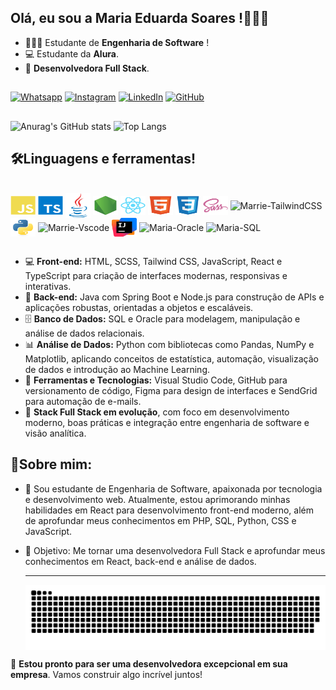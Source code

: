 ## Olá, eu sou a **Maria Eduarda Soares** !💛👋🏻



- 👩🏻‍🎓 Estudante de **Engenharia de Software** !
- 💻 Estudante da **Alura**.
- 🧩 **Desenvolvedora Full Stack**.
##
  

[![Whatsapp](https://img.shields.io/badge/WhatsApp-25D366?style=for-the-badge&logo=whatsapp&logoColor=white)](https://wa.me/5562982781169)
[![Instagram](https://img.shields.io/badge/Instagram-%23E4405F.svg?style=for-the-badge&logo=Instagram&logoColor=white)](https://www.instagram.com/marrie_356/)
[![LinkedIn](https://img.shields.io/badge/linkedin-%230077B5.svg?style=for-the-badge&logo=linkedin&logoColor=white)](https://www.linkedin.com/in/marriesoares/)
[![GitHub](https://img.shields.io/badge/GitHub-181717?style=for-the-badge&logo=github&logoColor=white)](https://github.com/Marriesm)

##


![Anurag's GitHub stats](https://github-readme-stats.vercel.app/api?username=Marriesm&show_icons=true&theme=radical&langs_count=8)
![Top Langs](https://github-readme-stats.vercel.app/api/top-langs/?username=Marriesm&layout=compact&theme=radical)



## 🛠️Linguagens e ferramentas!

<div style="display: inline_block"><br>
  <img align="center" alt="Marrie-Js" height="30" width="40" src="https://raw.githubusercontent.com/devicons/devicon/master/icons/javascript/javascript-plain.svg">
  <img align="center" alt="Marrie-Typescript" height="30" width="40" src="https://raw.githubusercontent.com/devicons/devicon/master/icons/typescript/typescript-original.svg">
  <img align="center" alt="Maria-Java" height="40" width="40" src="https://raw.githubusercontent.com/devicons/devicon/master/icons/java/java-original.svg" />
  <img align="center" alt="Marrie-NodeJs" height="30" width="40" src="https://raw.githubusercontent.com/devicons/devicon/master/icons/nodejs/nodejs-original.svg">
  <img align="center" alt="Marrie-React" height="30" width="40" src="https://raw.githubusercontent.com/devicons/devicon/master/icons/react/react-original.svg">
  <img align="center" alt="Marrie-HTML" height="30" width="40" src="https://raw.githubusercontent.com/devicons/devicon/master/icons/html5/html5-original.svg">
  <img align="center" alt="Marrie-CSS" height="30" width="40" src="https://raw.githubusercontent.com/devicons/devicon/master/icons/css3/css3-original.svg">
  <img align="center" alt="Marrie-SCSS" height="30" width="40" src="https://raw.githubusercontent.com/devicons/devicon/master/icons/sass/sass-original.svg">
  <img align="center" alt="Marrie-TailwindCSS" height="30" width="40" src="https://www.vectorlogo.zone/logos/tailwindcss/tailwindcss-icon.svg">
  <img align="center" alt="Marrie-Python" height="30" width="40" src="https://raw.githubusercontent.com/devicons/devicon/master/icons/python/python-original.svg">
  <img align="center" alt="Marrie-Vscode" height="30" width="40" src="https://cdn.jsdelivr.net/gh/devicons/devicon/icons/vscode/vscode-original.svg">
  <img align="center" alt="Marrie-IntelliJ" height="30" width="40" src="https://raw.githubusercontent.com/devicons/devicon/master/icons/intellij/intellij-original.svg">
  <img align="center" alt="Maria-Oracle" height="40" width="40" src="https://img.shields.io/badge/Oracle-F80000?style=for-the-badge&logo=oracle&logoColor=white" />
  <img align="center" alt="Maria-SQL" height="40" width="40" src="https://cdn.jsdelivr.net/gh/devicons/devicon/icons/mysql/mysql-original.svg" />
  
</div>

##
- 💻 **Front-end:** HTML, SCSS, Tailwind CSS, JavaScript, React e TypeScript para criação de interfaces modernas, responsivas e interativas.
- 🧠 **Back-end:** Java com Spring Boot e Node.js para construção de APIs e aplicações robustas, orientadas a objetos e escaláveis.
- 🗄️ **Banco de Dados:** SQL e Oracle para modelagem, manipulação e análise de dados relacionais.
- 📊 **Análise de Dados:** Python com bibliotecas como Pandas, NumPy e Matplotlib, aplicando conceitos de estatística, automação, visualização de dados e introdução ao Machine Learning.
- 🧪 **Ferramentas e Tecnologias:** Visual Studio Code, GitHub para versionamento de código, Figma para design de interfaces e SendGrid para automação de e-mails.
- 🚀 **Stack Full Stack em evolução**, com foco em desenvolvimento moderno, boas práticas e integração entre engenharia de software e visão analítica.


## 🌟**Sobre mim:**

- 💚 Sou estudante de Engenharia de Software, apaixonada por tecnologia e desenvolvimento web. Atualmente, estou aprimorando minhas habilidades em React para desenvolvimento front-end moderno, além de aprofundar meus conhecimentos em PHP, SQL, Python, CSS e JavaScript.
- 📌 Objetivo: Me tornar uma desenvolvedora Full Stack e aprofundar meus conhecimentos em React, back-end e análise de dados.

  ---

  <picture align="center">
  <source media="(prefers-color-scheme: dark)" srcset="https://raw.githubusercontent.com/mari4souza/mari4souza/output/github-contribution-grid-snake-dark.svg">
  <source media="(prefers-color-scheme: light)" srcset="https://raw.githubusercontent.com/mari4souza/mari4souza/output/github-contribution-grid-snake-dark.svg">
  <img align="center" alt="github contribution grid snake animation" src="https://raw.githubusercontent.com/mari4souza/mari4souza/output/github-contribution-grid-snake.svg">
</picture>

 🚀 **Estou pronto para ser uma desenvolvedora excepcional em sua empresa**. Vamos construir algo incrível juntos!
  



